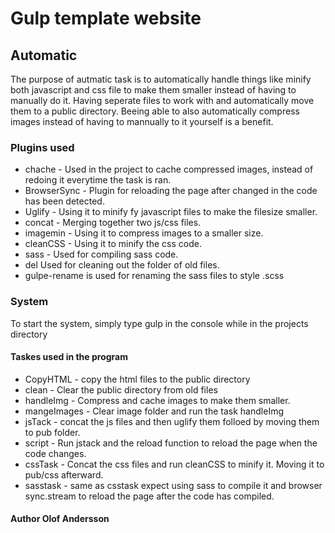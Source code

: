 # Gulp template website

## Automatic
The purpose of autmatic task is to automatically handle things like minify both javascript and css file to make them smaller instead of having to manually do it. Having seperate files to work with and automatically move them to a public directory. Beeing able to also automatically compress images instead of having to mannually to it yourself is a benefit. 

### Plugins used
* chache - Used in the project to cache compressed images, instead of redoing it everytime the task is ran.
* BrowserSync - Plugin for reloading the page after changed in the code has been detected.
* Uglify - Using it to minify fy javascript files to make the filesize smaller.
* concat - Merging together two js/css files.
* imagemin - Using it to compress images to a smaller size.
* cleanCSS - Using it to minify the css code.
* sass - Used for compiling sass code.
* del Used for cleaning out the folder of old files.
* gulpe-rename is used for renaming the sass files to style .scss 

### System
To start the system, simply type gulp in the console while in the projects directory

#### Taskes used in the program
* CopyHTML - copy the html files to the public directory
* clean - Clear the public directory from old files
* handleImg - Compress and cache images to make them smaller.
* mangeImages - Clear image folder and run the task handleImg
* jsTack - concat the js files and then uglify them folloed by moving them to pub folder.
* script - Run jstack and the reload function to reload the page when the code changes.
* cssTask - Concat the css files and run cleanCSS to minify it. Moving it to pub/css afterward.
* sasstask - same as csstask expect using sass to compile it and browser sync.stream to reload the page after the code has compiled.


#### Author Olof Andersson
